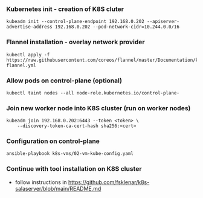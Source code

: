 ### Kubernetes init - creation of K8S cluter
```
kubeadm init --control-plane-endpoint 192.168.0.202 --apiserver-advertise-address 192.168.0.202 --pod-network-cidr=10.244.0.0/16
```
### Flannel installation - overlay network provider
```
kubectl apply -f https://raw.githubusercontent.com/coreos/flannel/master/Documentation/kube-flannel.yml
```

### Allow pods on control-plane (optional)
```
kubectl taint nodes --all node-role.kubernetes.io/control-plane-
```

### Join new worker node into K8S cluster (run on worker nodes)
```
kubeadm join 192.168.0.202:6443 --token <token> \
	--discovery-token-ca-cert-hash sha256:<cert>
```
### Configuration on control-plane
```
ansible-playbook k8s-vms/02-vm-kube-config.yaml
```
### Continue with tool installation on K8S cluster

- follow instructions in https://github.com/fsklenar/k8s-salaserver/blob/main/README.md

